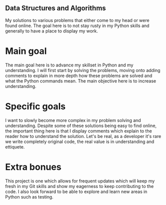 ## Data Structures and Algorithms
My solutions to various problems that either come to my head or were found online. The goal here is to not stay rusty in my Python skills and generally to have a place to display my work.

# Main goal
The main goal here is to advance my skillset in Python and my understanding. I will first start by solving the problems, moving onto adding comments to explain in more depth how these problems are solved and what the Python commands mean. The main objective
here is to increase understanding.

# Specific goals
I want to slowly become more complex in my problem solving and understanding. Despite some of these solutions being easy to find online, the important thing here is that I display comments which explain to the reader how to understand the solution.
Let's be real, as a developer it's rare we write completely original code, the real value is in understanding and ettiquete. 

# Extra bonues
This project is one which allows for frequent updates which will keep my fresh in my Git skills and show my eagerness to keep contributing to the code. I also look forward to be able to explore and learn new areas in Python such as testing.
